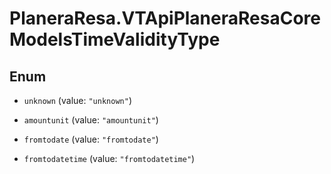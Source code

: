 # PlaneraResa.VTApiPlaneraResaCoreModelsTimeValidityType

## Enum


* `unknown` (value: `"unknown"`)

* `amountunit` (value: `"amountunit"`)

* `fromtodate` (value: `"fromtodate"`)

* `fromtodatetime` (value: `"fromtodatetime"`)



